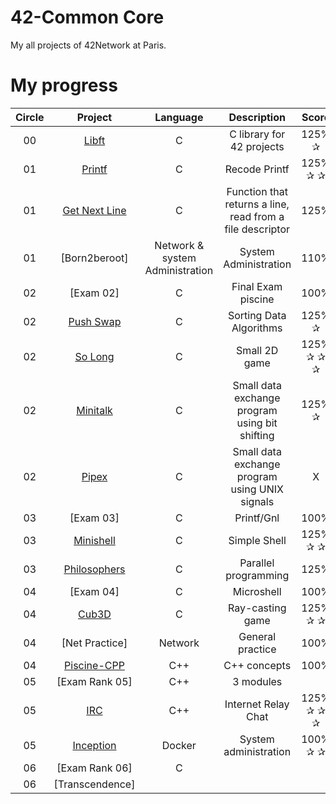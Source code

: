 # 42-Common Core
My all projects of 42Network at Paris. 

# My progress
|Circle | Project | Language | Description | Score | 
|:-----:|:-------:|:--------:|:-----------:|:----------------------:|
|00| [Libft](https://github.com/Athiebaut/Libft) | C | C library for 42 projects | 125% ✰ |
|01| [Printf](https://github.com/Athiebaut/Printf) | C | Recode Printf | 125% ✰ ✰ |
|01| [Get Next Line](https://github.com/Athiebaut/Get_Next_Line) | C | Function that returns a line, read from a file descriptor | 125% |
|01| [Born2beroot] | Network & system Administration | System Administration | 110% |
|02| [Exam 02] | C | Final Exam piscine | 100% |
|02| [Push Swap](https://github.com/Athiebaut/Push_swap) | C | Sorting Data Algorithms | 125% ✰ |
|02| [So Long](https://github.com/Athiebaut/So_long) | C | Small 2D game | 125% ✰ ✰ ✰ |
|02| [Minitalk](https://github.com/Athiebaut/MiniTalk) | C | Small data exchange program using bit shifting | 125% ✰ |
|02| [Pipex](https://github.com/Athiebaut/Pipex) | C | Small data exchange program using UNIX signals | X |
|03| [Exam 03] | C | Printf/Gnl | 100% |
|03| [Minishell](https://github.com/Athiebaut/Minishell) | C | Simple Shell | 125% ✰ ✰ |
|03| [Philosophers](https://github.com/Athiebaut/Philosophers) | C | Parallel programming | 125% |
|04| [Exam 04] | C | Microshell| 100% |
|04| [Cub3D](https://github.com/Athiebaut/Cub3d) | C | Ray-casting game | 125% ✰ ✰ |
|04| [Net Practice] | Network | General practice | 100% |
|04| [Piscine-CPP](https://github.com/Athiebaut/Piscine_CPP) | C++ | C++ concepts | 100% |
|05| [Exam Rank 05] | C++ | 3 modules |   |
|05| [IRC](https://github.com/Athiebaut/IRC) | C++ | Internet Relay Chat | 125% ✰ ✰ ✰ |
|05| [Inception]() | Docker | System administration | 100% ✰ ✰ |
|06| [Exam Rank 06] | C | | |
|06| [Transcendence] | | | |
